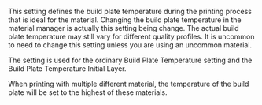 This setting defines the build plate temperature during the printing process that is ideal for the material. Changing the build plate temperature in the material manager is actually this setting being change. The actual build plate temperature may still vary for different quality profiles. It is uncommon to need to change this setting unless you are using an uncommon material.

The setting is used for the ordinary Build Plate Temperature setting and the Build Plate Temperature Initial Layer.

When printing with multiple different material, the temperature of the build plate will be set to the highest of these materials.